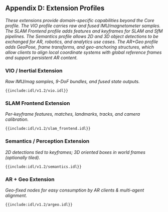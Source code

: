 ## **Appendix D: Extension Profiles**

*These extensions provide domain-specific capabilities beyond the Core profile. The VIO profile carries raw and fused IMU/magnetometer samples. The SLAM Frontend profile adds features and keyframes for SLAM and SfM pipelines. The Semantics profile allows 2D and 3D object detections to be exchanged for AR, robotics, and analytics use cases. The AR+Geo profile adds GeoPose, frame transforms, and geo-anchoring structures, which allow clients to align local coordinate systems with global reference frames and support persistent AR content.*

### **VIO / Inertial Extension**

*Raw IMU/mag samples, 9-DoF bundles, and fused state outputs.*

```idl
{{include:idl/v1.2/vio.idl}}
```

### **SLAM Frontend Extension**

*Per-keyframe features, matches, landmarks, tracks, and camera calibration.*

```idl
{{include:idl/v1.2/slam_frontend.idl}}
```

### **Semantics / Perception Extension**

*2D detections tied to keyframes; 3D oriented boxes in world frames (optionally tiled).*

```idl
{{include:idl/v1.2/semantics.idl}}
```

### **AR + Geo Extension**

*Geo-fixed nodes for easy consumption by AR clients & multi-agent alignment.*

```idl
{{include:idl/v1.2/argeo.idl}}
```
